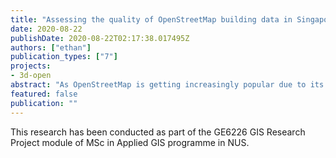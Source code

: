```yaml
---
title: "Assessing the quality of OpenStreetMap building data in Singapore"
date: 2020-08-22
publishDate: 2020-08-22T02:17:38.017495Z
authors: ["ethan"]
publication_types: ["7"]
projects:
- 3d-open
abstract: "As OpenStreetMap is getting increasingly popular due to its open-license nature and collaborative aspect, its data quality is increasingly under scrutiny from many geospatial enthusiasts and scientists. Given that many web services and scientific researchers are relying on OpenStreetMap data as the primary data source, data inaccuracy would cause unforeseen problems. Therefore, it is imperative to assess the quality of OpenStreetMap data in order to identify areas of improvement and to improve the reliability of OpenStreetMap data. While the assessment of OpenStreetMap data quality is an ongoing task in many countries, there is a lack of such assessments in Singapore. Therefore, this study was conducted to address this research gap. Five quality metrics of Housing & Development Board (HDB) buildings were studied and analysed as part of the assessment of OpenStreetMap building data quality in Singapore: completeness, positional accuracy, shape accuracy, orientation accuracy, and attribute accuracy. The results of this study suggest that the completeness of HDB building data in Singapore is close to perfect, with 97.67% of the HDB blocks being mapped in OpenStreetMap. Taking all quality metrics into account, it was concluded from this study that the overall quality of HDB buildings in Singapore is fairly good, with some room for improvement. With regard to improving the overall quality of OpenStreetMap data, this study recommends that the OpenStreetMap community explores building a data quality warning system for its users. In addition, correlation analyses revealed that both the median age of planning areas and the mean age of HDB buildings have weak relationships with the data quality of HDB buildings in Singapore. Furthermore, this study has also found that it is currently not feasible to use attributes of HDB buildings in OpenStreetMap to build semantically rich 3D building models, as these attributes are mostly unfilled."
featured: false
publication: ""
---
```


This research has been conducted as part of the GE6226 GIS Research Project module of MSc in Applied GIS programme in NUS.